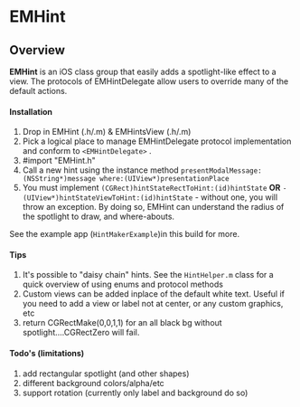 # EMHint

## Overview

**EMHint** is an iOS class group that easily adds a spotlight-like effect to a view. The protocols of EMHintDelegate allow users to override many of the default actions.



####  Installation

1. Drop in EMHint (.h/.m) & EMHintsView (.h/.m)
2. Pick a logical place to manage EMHintDelegate protocol implementation and conform to `<EMHintDelegate>` .
3. \#import "EMHint.h"
3. Call a new hint using the instance method `presentModalMessage:(NSString*)message where:(UIView*)presentationPlace`
3. You must implement `(CGRect)hintStateRectToHint:(id)hintState` **OR** `-(UIView*)hintStateViewToHint:(id)hintState` - without one, you will throw an exception. By doing so, EMHint can understand the radius of the spotlight to draw, and where-abouts.


See the example app (`HintMakerExample`)in this build for more.
#### Tips
1. It's possible to "daisy chain" hints. See the `HintHelper.m` class for a quick overview of using enums and protocol methods
2. Custom views can be added inplace of the default white text. Useful if you need to add a view or label not at center, or any custom graphics, etc
3. return CGRectMake(0,0,1,1) for an all black bg without spotlight….CGRectZero will fail.


#### Todo's (limitations)
1. add rectangular spotlight  (and other shapes)
2. different background colors/alpha/etc
3. support rotation (currently only label and background do so)







